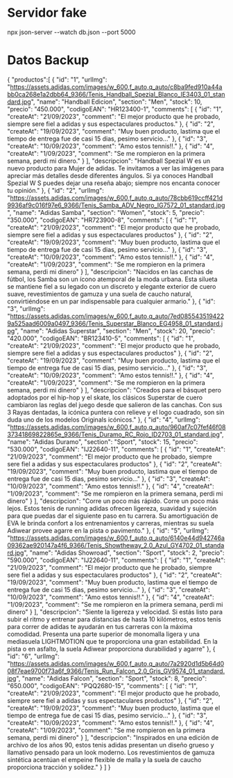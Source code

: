 # Servidor fake
npx json-server --watch db.json --port 5000


# Datos Backup
{
    "productos":[
        {
        "id": "1",
        "urlImg": "https://assets.adidas.com/images/w_600,f_auto,q_auto/c8ba9fed910a44abb0ca268e1a2dbb64_9366/Tenis_Handball_Spezial_Blanco_IE3403_01_standard.jpg",
        "name": "Handball Edicion",
        "section": "Men",
        "stock": 10,
        "precio": "450.000",
        "codigoEAN": "HR123400-1",
        "comments": [
            {
            "id": "1",
            "createAt": "21/09/2023",
            "comment": "El mejor producto que he probado, siempre sere fiel a adidas y sus espectaculares productos."
            },
            {
            "id": "2",
            "createAt": "19/09/2023",
            "comment": "Muy buen producto, lastima que el tiempo de entrega fue de casi 15 dias, pesimo servicio..."
            },
            {
            "id": "3",
            "createAt": "10/09/2023",
            "comment": "Amo estos tennis!!."
            },
            {
            "id": "4",
            "createAt": "1/09/2023",
            "comment": "Se me rompieron en la primera semana, perdi mi dinero."
            }
        ],
        "descripcion": "Handball Spezial W es un nuevo producto para Mujer de adidas. Te invitamos a ver las imágenes para apreciar más detalles desde diferentes ángulos. Si ya conoces Handball Spezial W S puedes dejar una reseña abajo; siempre nos encanta conocer tu opinión."
        },
        {
        "id": "2",
        "urlImg": "https://assets.adidas.com/images/w_600,f_auto,q_auto/78cbb619ccff421d9936af9c016f97e6_9366/Tenis_Samba_ADV_Negro_IG7572_01_standard.jpg",
        "name": "Adidas Samba",
        "section": "Women",
        "stock": 5,
        "precio": "350.000",
        "codigoEAN": "HR723900-8",
        "comments": [
            {
            "id": "1",
            "createAt": "21/09/2023",
            "comment": "El mejor producto que he probado, siempre sere fiel a adidas y sus espectaculares productos"
            },
            {
            "id": "2",
            "createAt": "19/09/2023",
            "comment": "Muy buen producto, lastima que el tiempo de entrega fue de casi 15 dias, pesimo servicio..."
            },
            {
            "id": "3",
            "createAt": "10/09/2023",
            "comment": "Amo estos tennis!!."
            },
            {
            "id": "4",
            "createAt": "1/09/2023",
            "comment": "Se me rompieron en la primera semana, perdi mi dinero"
            }
        ],
        "descripcion": "Nacidos en las canchas de fútbol, los Samba son un ícono atemporal de la moda urbana. Esta silueta se mantiene fiel a su legado con un discreto y elegante exterior de cuero suave, revestimientos de gamuza y una suela de caucho natural, convirtiéndose en un par indispensable para cualquier armario."
        },
        {
        "id": "3",
        "urlImg": "https://assets.adidas.com/images/w_600,f_auto,q_auto/7ed0855435194229a525aad6009a0497_9366/Tenis_Superstar_Blanco_EG4958_01_standard.jpg",
        "name": "Adidas Superstar",
        "section": "Men",
        "stock": 20,
        "precio": "420.000",
        "codigoEAN": "BR123410-5",
        "comments": [
            {
            "id": "1",
            "createAt": "21/09/2023",
            "comment": "El mejor producto que he probado, siempre sere fiel a adidas y sus espectaculares productos"
            },
            {
            "id": "2",
            "createAt": "19/09/2023",
            "comment": "Muy buen producto, lastima que el tiempo de entrega fue de casi 15 dias, pesimo servicio..."
            },
            {
            "id": "3",
            "createAt": "10/09/2023",
            "comment": "Amo estos tennis!!."
            },
            {
            "id": "4",
            "createAt": "1/09/2023",
            "comment": "Se me rompieron en la primera semana, perdi mi dinero"
            }
        ],
        "descripcion": "Creados para el básquet pero adoptados por el hip-hop y el skate, los clásicos Superstar de cuero cambiaron las reglas del juego desde que salieron de las canchas. Con sus 3 Rayas dentadas, la icónica puntera con relieve y el logo cuadrado, son sin duda uno de los modelos Originals icónicos."
        },
        {
        "id": "4",
        "urlImg": "https://assets.adidas.com/images/w_600,f_auto,q_auto/960af7c07fef46f0837341869822865e_9366/Tenis_Duramo_RC_Rojo_ID2703_01_standard.jpg",
        "name": "Adidas Duramo",
        "section": "Sport",
        "stock": 15,
        "precio": "530.000",
        "codigoEAN": "IJ22640-11",
        "comments": [
            {
            "id": "1",
            "createAt": "21/09/2023",
            "comment": "El mejor producto que he probado, siempre sere fiel a adidas y sus espectaculares productos"
            },
            {
            "id": "2",
            "createAt": "19/09/2023",
            "comment": "Muy buen producto, lastima que el tiempo de entrega fue de casi 15 dias, pesimo servicio..."
            },
            {
            "id": "3",
            "createAt": "10/09/2023",
            "comment": "Amo estos tennis!!."
            },
            {
            "id": "4",
            "createAt": "1/09/2023",
            "comment": "Se me rompieron en la primera semana, perdi mi dinero"
            }
        ],
        "descripcion": "Corre un poco más rápido. Corre un poco más lejos. Estos tenis de running adidas ofrecen ligereza, suavidad y sujeción para que puedas dar el siguiente paso en tu carrera. Su amortiguación de EVA le brinda confort a los entrenamientos y carreras, mientras su suela Adiwear provee agarre en la pista o pavimento."
        },
        {
        "id": "5",
        "urlImg": "https://assets.adidas.com/images/w_600,f_auto,q_auto/6140e44d942746a09362ae920147a4f6_9366/Tenis_Showtheway_2.0_Azul_GY4702_01_standard.jpg",
        "name": "Adidas Showroad",
        "section": "Sport",
        "stock": 2,
        "precio": "590.000",
        "codigoEAN": "IJ22640-11",
        "comments": [
            {
            "id": "1",
            "createAt": "21/09/2023",
            "comment": "El mejor producto que he probado, siempre sere fiel a adidas y sus espectaculares productos"
            },
            {
            "id": "2",
            "createAt": "19/09/2023",
            "comment": "Muy buen producto, lastima que el tiempo de entrega fue de casi 15 dias, pesimo servicio..."
            },
            {
            "id": "3",
            "createAt": "10/09/2023",
            "comment": "Amo estos tennis!!."
            },
            {
            "id": "4",
            "createAt": "1/09/2023",
            "comment": "Se me rompieron en la primera semana, perdi mi dinero"
            }
        ],
        "descripcion": "Siente la ligereza y velocidad. Si estás listo para subir el ritmo y entrenar para distancias de hasta 10 kilómetros, estos tenis para correr de adidas te ayudarán en tus carreras con la máxima comodidad. Presenta una parte superior de monomalla ligera y una mediasuela LIGHTMOTION que te proporciona una gran estabilidad. En la pista o en asfalto, la suela Adiwear proporciona durabilidad y agarre"
        },
        {
        "id": "6",
        "urlImg": "https://assets.adidas.com/images/w_600,f_auto,q_auto/7a2920d1d5b64d008f7eae9700f73a6f_9366/Tenis_Run_Falcon_2.0_Gris_GV9574_01_standard.jpg",
        "name": "Adidas Falcon",
        "section": "Sport",
        "stock": 8,
        "precio": "650.000",
        "codigoEAN": "PQQ2680-15",
        "comments": [
            {
            "id": "1",
            "createAt": "21/09/2023",
            "comment": "El mejor producto que he probado, siempre sere fiel a adidas y sus espectaculares productos"
            },
            {
            "id": "2",
            "createAt": "19/09/2023",
            "comment": "Muy buen producto, lastima que el tiempo de entrega fue de casi 15 dias, pesimo servicio..."
            },
            {
            "id": "3",
            "createAt": "10/09/2023",
            "comment": "Amo estos tennis!!."
            },
            {
            "id": "4",
            "createAt": "1/09/2023",
            "comment": "Se me rompieron en la primera semana, perdi mi dinero"
            }
        ],
        "descripcion": "Inspirados en una edición de archivo de los años 90, estos tenis adidas presentan un diseño grueso y llamativo pensado para un look moderno. Los revestimientos de gamuza sintética acentúan el empeine flexible de malla y la suela de caucho proporciona tracción y solidez."
    }
  ]
}
